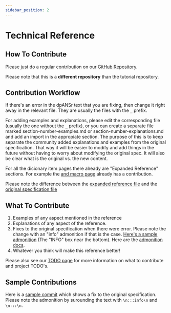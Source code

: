 ```yaml
---
sidebar_position: 2
---
```


# Technical Reference

## How To Contribute

Please just do a regular contribution on our [GitHub Repository](https://github.com/lisp-docs/cl-language-reference).

Please note that this is a **different repository** than the tutorial repository.

## Contribution Workflow

If there's an error in the dpANSr text that you are fixing, then change it right away in the relevant file. They are usually the files with the `_` prefix.

For adding examples and explanations, please edit the corresponding file (usually the one without the `_` prefix), or you can create a separate file marked section-number-examples.md or section-number-explanations.md and add an import in the appropiate section. The purpose of this is to keep separate the community added explanations and examples from the original specification. That way it will be easier to modify and add things in the future without having to worry about modifying the original spec. It will also be clear what is the original vs. the new content.

For all the dicionary item pages there already are "Expanded Reference" sections. For example the [and macro page](https://lisp-docs.github.io/cl-language-reference/chap-5/f-d-dictionary/and_macro#expanded-reference-and) already has a contribution.

Please note the difference between the [expanded reference file](https://github.com/lisp-docs/cl-language-reference/blob/develop/docs/chap-5/f-d-dictionary/and_macro.md?plain=1)  and the [original specification file](https://github.com/lisp-docs/cl-language-reference/blob/develop/docs/chap-5/f-d-dictionary/_and_macro.md?plain=1)

## What To Contribute

1. Examples of any aspect mentioned in the reference
2. Explanations of any aspect of the reference.
3. Fixes to the original specification when there were error. Please note the change with an "info" admonition if that is the case. [Here's a sample admonition](https://lisp-docs.github.io/cl-language-reference/chap-5/f-d-dictionary/and_macro) (The "INFO" box near the bottom). Here are the [admonition docs](https://docusaurus.io/docs/markdown-features/admonitions).
4. Whatever you think will make this reference better!

Please also see our [TODO page](/docs/contribute/todo) for more information on what to contribute and project TODO's.

## Sample Contributions

Here is a [sample commit](https://github.com/lisp-docs/cl-language-reference/commit/035001b98948524c1b03bc11b504709b47693be9) which shows a fix to the original specification. Please note the admonition by surounding the text with `\n:::info\n` and `\n:::\n`.
